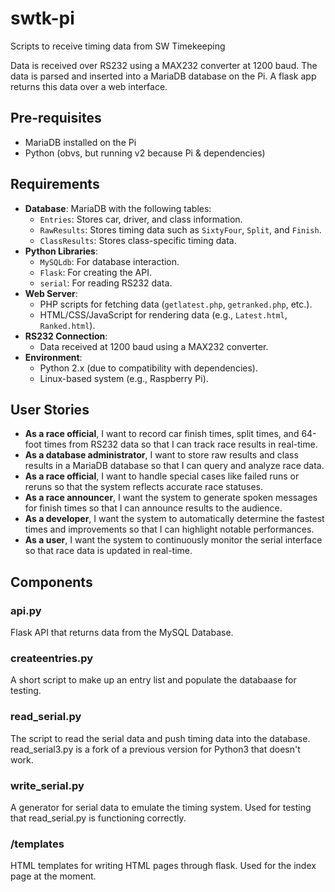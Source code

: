 # swtk-pi
Scripts to receive timing data from SW Timekeeping

Data is received over RS232 using a MAX232 converter at 1200 baud.  The data is parsed and inserted into a MariaDB database on the Pi.  A flask app returns this data over a web interface.

## Pre-requisites
- MariaDB installed on the Pi
- Python (obvs, but running v2 because Pi & dependencies)

## Requirements
- **Database**: MariaDB with the following tables:
  - `Entries`: Stores car, driver, and class information.
  - `RawResults`: Stores timing data such as `SixtyFour`, `Split`, and `Finish`.
  - `ClassResults`: Stores class-specific timing data.
- **Python Libraries**:
  - `MySQLdb`: For database interaction.
  - `Flask`: For creating the API.
  - `serial`: For reading RS232 data.
- **Web Server**:
  - PHP scripts for fetching data (`getlatest.php`, `getranked.php`, etc.).
  - HTML/CSS/JavaScript for rendering data (e.g., `Latest.html`, `Ranked.html`).
- **RS232 Connection**:
  - Data received at 1200 baud using a MAX232 converter.
- **Environment**:
  - Python 2.x (due to compatibility with dependencies).
  - Linux-based system (e.g., Raspberry Pi).

## User Stories
- **As a race official**, I want to record car finish times, split times, and 64-foot times from RS232 data so that I can track race results in real-time.
- **As a database administrator**, I want to store raw results and class results in a MariaDB database so that I can query and analyze race data.
- **As a race official**, I want to handle special cases like failed runs or reruns so that the system reflects accurate race statuses.
- **As a race announcer**, I want the system to generate spoken messages for finish times so that I can announce results to the audience.
- **As a developer**, I want the system to automatically determine the fastest times and improvements so that I can highlight notable performances.
- **As a user**, I want the system to continuously monitor the serial interface so that race data is updated in real-time.

## Components
### api.py
Flask API that returns data from the MySQL Database.

### createentries.py
A short script to make up an entry list and populate the databaase for testing.

### read_serial.py
The script to read the serial data and push timing data into the database.  read_serial3.py is a fork of a previous version for Python3 that doesn't work.

### write_serial.py
A generator for serial data to emulate the timing system.  Used for testing that read_serial.py is functioning correctly.

### /templates
HTML templates for writing HTML pages through flask.  Used for the index page at the moment.
